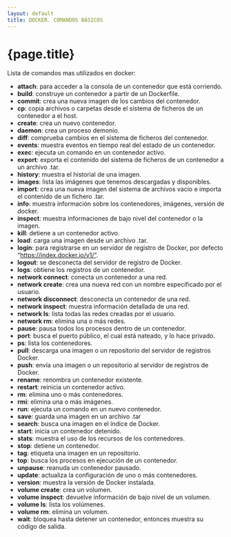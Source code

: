 ```yaml
---
layout: default
title: DOCKER. COMANDOS BÁSICOS
---
```


# {page.title}

Lista de comandos mas utilizados en docker:

- **attach**: para acceder a la consola de un contenedor que está corriendo.
- **build**: construye un contenedor a partir de un Dockerfile.
- **commit**: crea una nueva imagen de los cambios del contenedor.
- **cp**: copia archivos o carpetas desde el sistema de ficheros de un contenedor a el host.
- **create**:  crea un nuevo contenedor.
- **daemon**: crea un proceso demonio.
- **diff**: comprueba cambios en el sistema de ficheros del contenedor.
- **events**:  muestra eventos en tiempo real del estado de un contenedor.
- **exec**: ejecuta un comando en un contenedor activo.
- **export**: exporta el contenido del sistema de ficheros de un contenedor a un archivo .tar. 
- **history**: muestra el historial de una imagen.
- **images**: lista las imágenes que tenemos descargadas y disponibles.
- **import**: crea una nueva imagen del sistema de archivos vacío e importa el contenido de un fichero .tar.
- **info**: muestra información sobre los contenedores, imágenes, versión de docker.
- **inspect**: muestra informaciones de bajo nivel del contenedor o la imagen.
- **kill**: detiene a un contenedor activo.
- **load**: carga una imagen desde un archivo .tar.
- **login**: para registrarse en un servidor de registro de Docker, por defecto “https://index.docker.io/v1/”.
- **logout**: se desconecta del servidor de registro de Docker.
- **logs**: obtiene los registros de un contenedor.
- **network connect**: conecta un contenedor a una red.
- **network create**: crea una nueva red con un nombre especificado por el usuario.
- **network disconnect**: desconecta un contenedor de una red.
- **network inspect**: muestra información detallada de una red.
- **network ls**: lista todas las redes creadas por el usuario.
- **network rm**: elimina una o más redes.
- **pause**: pausa todos los procesos dentro de un contenedor.
- **port**: busca el puerto público, el cual está nateado, y lo hace privado.
- **ps**: lista los contenedores. 
- **pull**: descarga una imagen o un repositorio del servidor de registros Docker. 
- **push**: envía una imagen o un repositorio al servidor de registros de Docker. 
- **rename**: renombra un contenedor existente. 
- **restart**: reinicia un contenedor activo. 
- **rm**: elimina uno o más contenedores. 
- **rmi**: elimina una o más imágenes. 
- **run**: ejecuta un comando en un nuevo contenedor. 
- **save**: guarda una imagen en un archivo .tar 
- **search**: busca una imagen en el índice de Docker. 
- **start**: inicia un contenedor detenido. 
- **stats**: muestra el uso de los recursos de los contenedores. 
- **stop**: detiene un contenedor. 
- **tag**: etiqueta una imagen en un repositorio. 
- **top**: busca los procesos en ejecución de un contenedor. 
- **unpause**: reanuda un contenedor pausado. 
- **update**: actualiza la configuración de uno o más contenedores. 
- **version**: muestra la versión de Docker instalada. 
- **volume create**: crea un volumen. 
- **volume inspect**: devuelve información de bajo nivel de un volumen. 
- **volume ls**: lista los volúmenes. 
- **volume rm**: elimina un volumen. 
- **wait**: bloquea hasta detener un contenedor, entonces muestra su código de salida. 